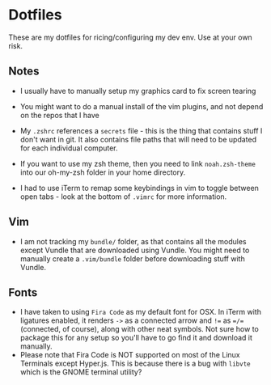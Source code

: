 # Dotfiles # 

These are my dotfiles for ricing/configuring my dev env. Use at your own risk. 


## Notes ## 
- I usually have to manually setup my graphics card to fix screen tearing 
- You might want to do a manual install of the vim plugins, and not depend on
  the repos that I have 
- My `.zshrc` references a `secrets` file - this is the thing that contains
  stuff I don't want in git. It also contains file paths that will need to be
  updated for each individual computer.

- If you want to use my zsh theme, then you need to link `noah.zsh-theme` into
  our oh-my-zsh folder in your home directory.
- I had to use iTerm to remap some keybindings in vim to toggle between open
  tabs - look at the bottom of `.vimrc` for more information.

## Vim 
- I am not tracking my `bundle/` folder, as that contains all the modules except
  Vundle that are downloaded using Vundle. You might need to manually create a
  `.vim/bundle` folder before downloading stuff with Vundle. 

## Fonts
- I have taken to using `Fira Code` as my default font for OSX. In iTerm with
  ligatures enabled, it renders `->` as a connected arrow and `!=` as `=/=`
  (connected, of course), along with other neat symbols. Not sure how to package
  this for any setup so you'll have to go find it and download it manually.
- Please note that Fira Code is NOT supported on most of the Linux Terminals
  except Hyper.js. This is because there is a bug with `libvte` which is the
  GNOME terminal utility?

